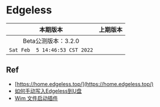 # Edgeless

|本期版本|上期版本
|:---:|:---:
Beta公测版本：3.2.0 |
`Sat Feb  5 14:46:53 CST 2022` |


## Ref

* [https://home.edgeless.top/](https://home.edgeless.top/)
* [如何手动写入Edgeless到U盘](https://wiki.edgeless.top/v2/guide/burn_manual.html)
* [Wim 文件启动插件](https://www.ventoy.net/cn/plugin_wimboot.html)